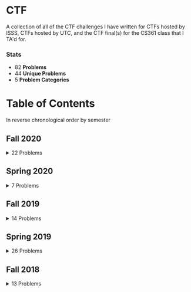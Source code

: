 # CTF

A collection of all of the CTF challenges I have written for CTFs hosted by ISSS, CTFs hosted by UTC, and the CTF final(s) for the CS361 class that I TA'd for.

### Stats
- 82 **Problems**
- 44 **Unique Problems**
- 5 **Problem Categories**

# Table of Contents
In reverse chronological order by semester

## Fall 2020
<details>
  <summary>22 Problems</summary>

  #### CTF 1 (IntroCTF)
  - [The Die Has Been Cast [crypto]](/2020-fall/ctf1-introctf/crypto-caesar-cipher): Caesar Cipher
  - [Substitution [crypto]](/2020-fall/ctf1-introctf/crypto-custom-sub-cipher): Emoji Substitution Cipher
  - [Redacted [forensics]](/2020-fall/ctf1-introctf/forensics-redacted): Redacted PDF
  - [Corrupted [forensics]](/2020-fall/ctf1-introctf/forensics-wrong-file-header): Wrong File Header

  #### CTF 2 (TetrisCTF)
  - [\#1 Opener [crypto]](/2020-fall/ctf2-tetrisctf/crypto-pigpen): Pigpen Cipher
  - [Wumbo [forensics]](/2020-fall/ctf2-tetrisctf/forensics-pdf): PDF CropBox
  - [Orange Ricky [forensics]](/2020-fall/ctf2-tetrisctf/forensics-steg): Image Steganography
  - [Garbage [forensics]](/2020-fall/ctf2-tetrisctf/forensics-strings): EXIF Data/Strings

  #### CTF 3 (AmongUsCTF)
  - [Sharing Secrets [crypto]](/2020-fall/ctf3-amongusctf/crypto-shamir-secret-sharing): Shamir's Secret Sharing
  - [Vinegar Cipher [crypto]](/2020-fall/ctf3-amongusctf/crypto-vigenere): Vigenere Cipher
  - [Click Clack Moo [forensics]](/2020-fall/ctf3-amongusctf/forensics-keyboard): JavaScript Keyboard Codes
  - [Live Más [misc]](/2020-fall/ctf3-amongusctf/misc-taco-bell): [Luhn Algorithm](https://en.wikipedia.org/wiki/Luhn_algorithm)

  #### CTF 4 (SpookyCTF)
  - [Dahdit [crypto]](/2020-fall/ctf4-spookyctf/crypto-morse): Morse Code
  - [Pontifex [crypto]](/2020-fall/ctf4-spookyctf/crypto-solitaire): [Solitaire Cipher](https://en.wikipedia.org/wiki/Solitaire_%28cipher%29)
  - [Skeleton Wars [forensics]](/2020-fall/ctf4-spookyctf/forensics-alpha-channel): Hidden Alpha Channel
  - [Unzipped [forensics]](/2020-fall/ctf4-spookyctf/forensics-zip-cracking): ZIP Cracking
  - [Poltergeist [misc]](/2020-fall/ctf4-spookyctf/misc-whitespace): [Whitespace](https://en.wikipedia.org/wiki/Whitespace_%28programming_language%29)

  #### Security Day 2020
  - [ZigZag [crypto]](/2020-fall/security-day/crypto-railfence): Railfence Cipher
  - [Pontifex [crypto]](/2020-fall/security-day/crypto-solitaire): [Solitaire Cipher](https://en.wikipedia.org/wiki/Solitaire_%28cipher%29)
  - [True Hacker [forensics]](/2020-fall/security-day/forensics-jpeg-comment): EXIF Data/Strings
  - [SHIFT [forensics]](/2020-fall/security-day/forensics-shifted-image): Image with Shifted Pixels
  - [This is the flag [misc]](/2020-fall/security-day/misc-zero-width-character): Adding Extra Zero Width Characters

</details>

## Spring 2020
<details>
  <summary>7 Problems</summary>

  #### CTF 3 (ValentineCTF)
  - [**qwerty [crypto]**](/2020-spring/ctf3-valentinectf/crypto-keyboard-shift): Keyboard Shift Cipher

  #### UTCTF 2020
  - [**One True Problem [crypto]**](/2020-spring/utctf/crypto-otp): One Time Pad Key Reuse
  - [**Cube Crypto [crypto]**](/2020-spring/utctf/crypto-rubik-non-commutative): [Anshel-Anshel-Goldfeld Encryption](https://en.wikipedia.org/wiki/Anshel%E2%80%93Anshel%E2%80%93Goldfeld_key_exchange) using the [Rubik's Cube Group](https://en.wikipedia.org/wiki/Rubik%27s_Cube_group)
  - [**Curveball [crypto]**](/2020-spring/utctf/crypto-shamir-secret-sharing): Shamir Secret Sharing
  - [**The Legend of Hackerman, Pt. 1 [forensics]**](/2020-spring/utctf/forensics-file-header): Wrong File Header
  - [**The Legend of Hackerman, Pt. 2 [forensics]**](/2020-spring/utctf/forensics-docx): Hiding Files in `.docx`
  - [**Spectre [forensics]**](/2020-spring/utctf/forensics-spectrogram): Spectrogram
</details>

## Fall 2019
<details>
  <summary>14 Problems</summary>

  #### CTF 1 (BepisCTF)
  - [**Sbubby [crypto]**](/2019-fall/ctf1-bepisctf/crypto-sbubby): Substitution Cipher
  - [**Cat.jpg [forensics]**](/2019-fall/ctf1-bepisctf/forensics-catjpg): EXIF Data/Strings
  - [**Delicious Dinner [forensics]**](/2019-fall/ctf1-bepisctf/forensics-delicious-dinner): Wrong File Extension
  - [**Donkin Dunnts [forensics]**](/2019-fall/ctf1-bepisctf/forensics-donkin-dunnts): Image Steganography

  #### CTF 2 (ThankfulCTF)
  - [**SSH ASCII Art [forensics]**](/2019-fall/ctf2-thankfulctf/forensics-ssh-ascii-art): SSH Identicon Reverse Engineering ([Drunken Bishop](http://www.dirk-loss.de/sshvis/drunken_bishop.pdf))
  - [**T9 [misc]**](/2019-fall/ctf2-thankfulctf/misc-t9): T9 Encoding

  #### HackTXCTF 2019
  - [**Spectrogram [forensics]**](/2019-fall/hacktxctf/forensics-spectrogram): Spectrogram
  - [**ZIP Password [forensics]**](/2019-fall/hacktxctf/forensics-zip-password): ZIP Password Cracking
  - [**USB Capture [networking]**](/2019-fall/hacktxctf/networking-usb-capture): Recover Image From USB Packet Capture

  #### Security Day 2019
  - [**Le Monke [forensics]**](/2019-fall/security-day/forensics-le-monke): Binary Representation Of Letters As A Glyph
  - [**ZIP [forensics]**](/2019-fall/security-day/forensics-zip): [GIFAR](https://en.wikipedia.org/wiki/Gifar)

  #### UTC CTF 2019
  - [**OTP [crypto]**](/2019-fall/utc-ctf/crypto-otp): One Time Pad Key Reuse
  - [**ASC-Key Art [forensics]**](/2019-fall/utc-ctf/forensics-ssh-ascii-art): SSH Identicon Reverse Engineering ([Drunken Bishop](http://www.dirk-loss.de/sshvis/drunken_bishop.pdf))
  - [**Really Good :B:icture [mic]**](/2019-fall/utc-ctf/misc-hex-colors): Hex Colors to ASCII
</details>

## Spring 2019
<details>
  <summary>26 Problems</summary>
  
  #### CS361 Final
  - [**Fence [crypto]**](/2019-spring/cs361-final/crypto-fence): Rail Fence Cipher
  - [**Morse [crypto]**](/2019-spring/cs361-final/crypto-morse): Morse Code Audio
  - [**XOR [crypto]**](/2019-spring/cs361-final/crypto-xor): Repeating XOR
  - [**Audio Steg [forensics]**](/2019-spring/cs361-final/forensics-audio-steg): Spectrogram
  - [**GIFAR [forensics]**](/2019-spring/cs361-final/forensics-GIFAR): [GIFAR](https://en.wikipedia.org/wiki/Gifar)
  - [**Not The Flag [misc]**](/2019-spring/cs361-final/misc-not-the-flag): Zero Width Characters (as binary)

  #### CS361 Practice
  - [**OTP [crypto]**](/2019-spring/cs361-practice/crypto-otp): One Time Pad Key Reuse
  - [**Sub Cipher [crypto]**](/2019-spring/cs361-practice/crypto-sub-cipher): Substitution Cipher
  - [**Steg [forensics]**](/2019-spring/cs361-practice/forensics-steg): Image Steganography
  - [**Whitespace [forensics]**](/2019-spring/cs361-practice/forensics-whitespace): [Whitespace](https://en.wikipedia.org/wiki/Whitespace_%28programming_language%29)
  - [**Ports [misc]**](/2019-spring/cs361-practice/misc-ports): Port Numbers
  - [**Zero Width [misc]**](/2019-spring/cs361-practice/misc-zero-width): Adding Extra Zero Width Characters

  #### CTF 5 (PixarCTF)
  - [**Finding Nemo [forensics]**](/2019-spring/ctf5-pixar/forensics-finding-nemo): ZIP Password Cracking & [Zero Width Fingerprinting](https://github.com/vedhavyas/zwfp)
  - [**You've Got A Flag In Me [forensics]**](/2019-spring/ctf5-pixar/forensics-you've-got-a-flag-in-me): [GIFAR](https://en.wikipedia.org/wiki/Gifar)

  #### CTF 6 (DreamworksCTF)
  - [**Candide [crypto]**](/2019-spring/ctf6-dreamworks/crypto-candide): Book Cipher (Chapter, Paragraph, Word, Letter)
  - [**Whitespace [forensics]**](/2019-spring/ctf6-dreamworks/forensics-whitespace): [Whitespace](https://en.wikipedia.org/wiki/Whitespace_%28programming_language%29)

  #### CTF 7 (MarvelCTF)
  - [**Morse [crypto]**](/2019-spring/ctf7-marvel/crypto-morse): Morse Code (that looks like binary)
  - [**Steg [forensics]**](/2019-spring/ctf7-marvel/forensics-steg): Image Steganography (hidden in red channel of pixel 0, green channel of pixel 1, blue channel of pixel 2, etc.)
  - [**Deseret [misc]**](/2019-spring/ctf7-marvel/misc-deseret): [Deseret Alphabet](https://en.wikipedia.org/wiki/Deseret_alphabet)

  #### Security Day 2019
  - [**Rubikstega [crypto]**](/2019-spring/security-day/crypto-rubikstega): Rubik's Cube Based Steganography (it was broken this time, revamped for UTCTF)
  - [**Peter Pan [forensics]**](/2019-spring/security-day/crypto-peter-pan): Semicolon/[Greek Question Mark](https://en.wikipedia.org/wiki/Question_mark#Greek_question_mark) Binary

  #### UTCTF 2019
  - [**Scrambled [crypto]**](/2019-spring/utctf/crypto-scrambled): Rubik's Cube Based Steganography
  - [**Tale of Two Cities [crypto]**](/2019-spring/utctf/crypto-tale-of-two-cities): Shift Cipher with OEIS Sequence
  - [**Low Sodium Bagel [forensics]**](/2019-spring/utctf/forensics-low-sodium-bagel): Image Steganography
  - [**RIP [forensics]**](/2019-spring/utctf/forensics-rip): ZIP Password Cracking
  - [**DragonScim 2 [recon]**](/2019-spring/utctf/recon-dragonscim-2): Reconaissance
</details>

## Fall 2018
<details>
  <summary>13 Problems</summary>
  
  #### CTF 1
  - [**Acting Shifty [crypto]**](/2018-fall/ctf1/crypto-acting-shifty): Vigenere Cipher
  - [**Keep It Zipped [forensics]**](/2018-fall/ctf1/forensics-keep-it-zipped): ZIP Password Cracking

  #### CTF 2 (Rick and Morty CTF)
  - [**MTV Cribs [crypto]**](/2018-fall/ctf2-rick-and-morty/crypto-mtv-cribs): One Time Pad (OTP) Key Reuse
  - [**Get Wavy [forensics]**](/2018-fall/ctf2-rick-and-morty/forensics-get-wavy): Spectrogram

  #### CTF 3 (uwuCTF)
  - [**Easy RSA [crypto]**](/2018-fall/ctf3-uwuctf/crypto-easy-rsa): RSA
  - [**Stwing [forensics]**](/2018-fall/ctf3-uwuctf/forensics-stwing): EXIF Data/Strings
  - [**Whitespace [forensics]**](/2018-fall/ctf3-uwuctf/forensics-whitespace): [Whitespace](https://en.wikipedia.org/wiki/Whitespace_%28programming_language%29)

  #### CTF 4 (FortniteCTF)
  - [**Substitution [crypto]**](/2018-fall/ctf4-fortnitectf/crypto-substitution): Emoji Substitution Cipher
  - [**GIFAR [forensics]**](/2018-fall/ctf4-fortnitectf/forensics-gifar): [GIFAR](https://en.wikipedia.org/wiki/Gifar)

  #### HackTXCTF 2018
  - [**Salad [crypto]**](/2018-fall/hacktxctf/crypto-salad): Caesar Cipher
  - [**Artist [forensics]**](/2018-fall/hacktxctf/forensics-artist): Wrong File Header
  - [**I Love It [forensics]**](/2018-fall/hacktxctf/forensics-i-love-it): Morse Code Audio
  - [**LFSR [misc]**](/2018-fall/hacktxctf/misc-lfsr): [Linear Feedback Shift Register](https://en.wikipedia.org/wiki/Linear-feedback_shift_register)
</details>
